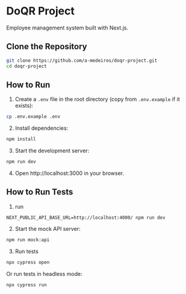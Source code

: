 # DoQR Project

Employee management system built with Next.js.

## Clone the Repository

```bash
git clone https://github.com/a-medeiros/doqr-project.git
cd doqr-project
```

## How to Run

1. Create a `.env` file in the root directory (copy from `.env.example` if it exists):
```bash
cp .env.example .env
```

2. Install dependencies:
```bash
npm install
```

3. Start the development server:
```bash
npm run dev
```

4. Open http://localhost:3000 in your browser.

## How to Run Tests

1. run
```
NEXT_PUBLIC_API_BASE_URL=http://localhost:4000/ npm run dev
```

2. Start the mock API server:
```bash
npm run mock:api
```

3. Run tests
```bash
npx cypress open
```

Or run tests in headless mode:
```bash
npx cypress run
```
